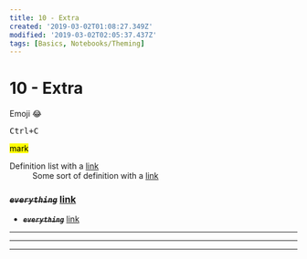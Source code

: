 ```yaml
---
title: 10 - Extra
created: '2019-03-02T01:08:27.349Z'
modified: '2019-03-02T02:05:37.437Z'
tags: [Basics, Notebooks/Theming]
---
```


# 10 - Extra

Emoji :joy:

<kbd>Ctrl+C</kbd>

<mark>mark</mark>

<dl>
  <dt>Definition list with a <a href="#">link</a></dt>
  <dd>Some sort of definition with a <a href="#">link</a></dd>
</dl>

### ~~_**`everything`**_~~ [link](#)

+ ~~_**`everything`**_~~ [link](#)

***

---

___
